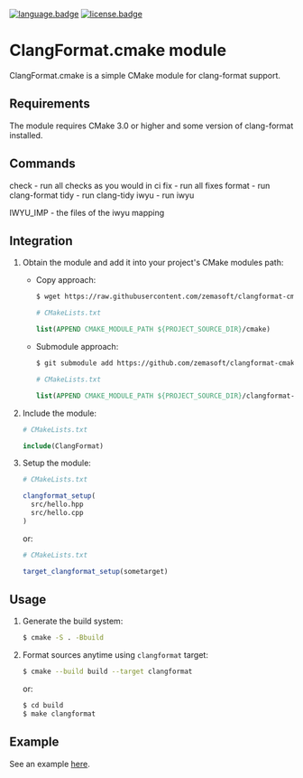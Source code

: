 [![language.badge]][language.url] [![license.badge]][license.url]

# ClangFormat.cmake module

ClangFormat.cmake is a simple CMake module for clang-format support.

## Requirements

The module requires CMake 3.0 or higher and some version of clang-format
installed.

## Commands
check - run all checks as you would in ci
fix - run all fixes
format - run clang-format
tidy - run clang-tidy
iwyu - run iwyu


IWYU_IMP - the files of the iwyu mapping

## Integration

1. Obtain the module and add it into your project's CMake modules path:

   * Copy approach:

     ```bash
     $ wget https://raw.githubusercontent.com/zemasoft/clangformat-cmake/master/cmake/ClangFormat.cmake -P cmake
     ```

     ```cmake
     # CMakeLists.txt

     list(APPEND CMAKE_MODULE_PATH ${PROJECT_SOURCE_DIR}/cmake)
     ```

   * Submodule approach:

     ```bash
     $ git submodule add https://github.com/zemasoft/clangformat-cmake
     ```

     ```cmake
     # CMakeLists.txt

     list(APPEND CMAKE_MODULE_PATH ${PROJECT_SOURCE_DIR}/clangformat-cmake/cmake)
     ```

2. Include the module:

   ```cmake
   # CMakeLists.txt

   include(ClangFormat)
   ```

3. Setup the module:

   ```cmake
   # CMakeLists.txt

   clangformat_setup(
     src/hello.hpp
     src/hello.cpp
   )
   ```

   or:

   ```cmake
   # CMakeLists.txt

   target_clangformat_setup(sometarget)
   ```

## Usage

1. Generate the build system:

   ```bash
   $ cmake -S . -Bbuild
   ```

2. Format sources anytime using `clangformat` target:

   ```bash
   $ cmake --build build --target clangformat
   ```

   or:

   ```bash
   $ cd build
   $ make clangformat
   ```

## Example

See an example [here](https://github.com/zemasoft/clangformat-cmake-example).

[language.url]:   https://cmake.org/
[language.badge]: https://img.shields.io/badge/language-CMake-blue.svg

[license.url]:    http://www.boost.org/LICENSE_1_0.txt
[license.badge]:  https://img.shields.io/badge/license-Boost%201.0-blue.svg
